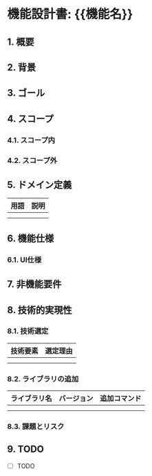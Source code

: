 
# 機能設計書: {{機能名}}

## 1. 概要

<!-- この機能が何をするのか、どのような問題を解決するのかを簡潔に記述する -->

## 2. 背景

<!-- この機能が必要とされるようになった経緯や背景を記述する -->

## 3. ゴール

<!-- この機能が達成すべき目標を具体的に記述する -->

## 4. スコープ

<!-- この機能開発の範囲を明確にする -->

### 4.1. スコープ内

<!-- 対応範囲を記述する -->

### 4.2. スコープ外

<!-- 対応しない範囲を記述する -->

## 5. ドメイン定義

<!-- この機能で利用するドメイン（主要な概念やデータ構造）を定義する -->

| 用語 | 説明 |
| --- | --- |
| <!-- 例: ユーザー --> | <!-- 例: アプリケーションを利用する個人 --> |
| | |

## 6. 機能仕様

<!-- 機能の具体的な動作や仕様を記述する -->

### 6.1. UI仕様

<!-- 画面構成やUIコンポーネントについて記述する。必要であればワイヤーフレームやモックアップへのリンクを記載する -->

## 7. 非機能要件

<!-- パフォーマンス、セキュリティ、可用性などの非機能要件を記述する -->

## 8. 技術的実現性

<!-- この機能を実現するための技術的な実現可能性を評価する -->

### 8.1. 技術選定

<!-- 使用する主要な技術、ライブラリ、フレームワークを記述する -->
| 技術要素 | 選定理由 |
| --- | --- |
| <!-- 例: React Ink --> | <!-- 例: CLIベースのUIを構築するため --> |
| | |

### 8.2. ライブラリの追加

<!-- 新たに追加が必要なライブラリがあれば記述する。すでに追加済みの場合はその旨を記載する -->
| ライブラリ名 | バージョン | 追加コマンド |
| --- | --- | --- |
| <!-- 例: zod --> | <!-- 例: ^3.23.8 --> | <!-- 例: `pnpm add zod` --> |
| | | |

### 8.3. 課題とリスク

<!-- 実装にあたって予想される技術的な課題やリスクを記述する -->

## 9. TODO

- [ ] TODO
